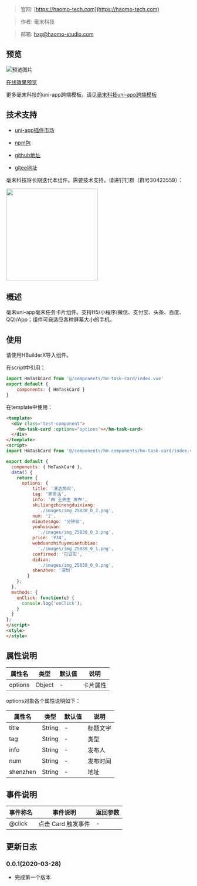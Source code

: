 > 官网: [https://haomo-tech.com](https://haomo-tech.com)

> 作者: 毫末科技

> 邮箱: hxg@haomo-studio.com

## 预览

![预览图片](http://downloads.haomo-tech.com/uniapp/hm-task-card.png)

[在线效果预览](http://template.uniapp.haomo-tech.com/pages/haomo/test-component/hm-task-card)

更多毫末科技的uni-app跨端模板，请见[毫末科技uni-app跨端模板](https://haomo-tech.com/sale.html)

## 技术支持

* [uni-app插件市场](https://ext.dcloud.net.cn/plugin?id=1526)

* [npm包](https://www.npmjs.com/package/hm-uniapp-task-card)

* [github地址](https://github.com/haomo-studio/hm-uniapp-task-card)

* [gitee地址](https://gitee.com/haomo/hm-uniapp-task-card)

毫末科技将长期迭代本组件。需要技术支持，请进钉钉群（群号30423559）：

<img width="250" src="http://downloads.haomo-tech.com/%E6%AF%AB%E6%9C%ABuniapp%E7%BB%84%E4%BB%B6%E6%8A%80%E6%9C%AF%E6%94%AF%E6%8C%81.jpg">

## 概述

毫末uni-app毫末任务卡片组件。支持H5/小程序(微信、支付宝、头条、百度、QQ)/App；组件可自适应各种屏幕大小的手机。

## 使用

请使用HBuilderX导入组件。

在script中引用：

```javascript
import HmTaskCard from '@/components/hm-task-card/index.vue'
export default {
    components: { HmTaskCard }
}
```

在template中使用：

```html
<template>
  <div class="test-component">
    <hm-task-card :options="options"></hm-task-card>
  </div>
</template>
<script>
import HmTaskCard from '@/components/hm-components/hm-task-card/index.vue'

export default {
  components: { HmTaskCard },
  data() {
    return {
      options: {
          title: '清洁房间',
          tag: '家务活',
          info: '由 王先生 发布',
          shiliangzhinengduixiang:
            './images/img_25838_0_2.png',
          num: '2',
          minutesAgo: '分钟前',
          youhuiquan:
            './images/img_25838_0_3.png',
          price: '¥34',
          webduanzhifuyemiantubiao:
            './images/img_25838_0_1.png',
          confirmed: '已证实',
          didian:
            './images/img_25838_0_0.png',
          shenzhen: '深圳'
        }
    };
  },
  methods: {
    onClick: function(e) {
      console.log('onClick');
    }
  }
};
</script>
<style>
</style>

```

## 属性说明

| 属性名        | 类型     | 默认值 | 说明                                                                       |
|-----------   |---------|--------|----------------------------------------------------------------------------|
| options        | Object  | -      | 卡片属性                                                                   |

options对象各个属性说明如下：

| 属性名        | 类型     | 默认值 | 说明                                                                       |
|-----------   |---------|--------|----------------------------------------------------------------------------|
| title        | String  | -      | 标题文字                                                                   |
| tag        | String  | -      | 类型                                                                   |
| info        | String  | -      | 发布人                                                                   |
| num        | String  | -      | 发布时间                                                                   |
| shenzhen        | String  | -      | 地址                                                                   |

## 事件说明

| 事件称名   | 事件说明           | 返回参数 |
|----------|--------------------|----------|
| @click   | 点击 Card 触发事件 | -        |

## 更新日志

### 0.0.1(2020-03-28)

* 完成第一个版本
